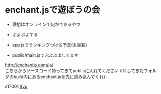 # enchant.jsで遊ぼうの会

- 理想はオンラインで何かできるやつ
- ぷよぷよする

- app.jsでランキングつける予定(未実装)
- public/main.jsでぷよぷよしてます


http://enchantjs.com/ja/ <br>
こちらからソースコード持ってきてpublicに入れてください
(DLしてきたフォルダのbuild内にあるenchant.jsを先に読み込んでくれ)


s17001 [Ryu](https://twitter.com/Ryu1__1uyR)
